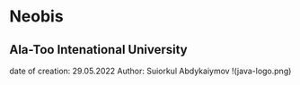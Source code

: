 # Neobis
## Ala-Too Intenational University
date of creation: 29.05.2022
Author: Suiorkul Abdykaiymov
!(java-logo.png)
